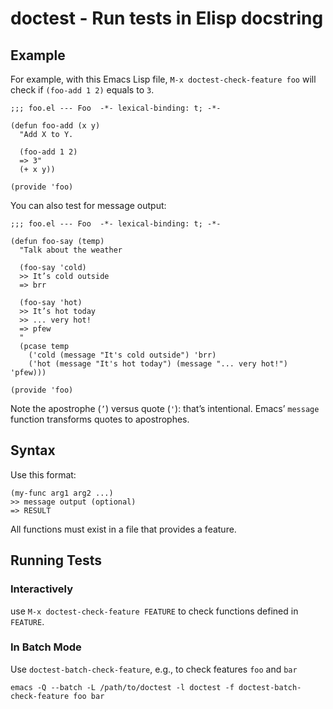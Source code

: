 # doctest - Run tests in Elisp docstring

## Example

For example, with this Emacs Lisp file, `M-x doctest-check-feature foo` will check if `(foo-add 1 2)` equals to `3`.

```emacs-lisp
;;; foo.el --- Foo  -*- lexical-binding: t; -*-

(defun foo-add (x y)
  "Add X to Y.

  (foo-add 1 2)
  => 3"
  (+ x y))

(provide 'foo)
```

You can also test for message output:

```emacs-lisp
;;; foo.el --- Foo  -*- lexical-binding: t; -*-

(defun foo-say (temp)
  "Talk about the weather

  (foo-say 'cold)
  >> It’s cold outside
  => brr

  (foo-say 'hot)
  >> It’s hot today
  >> ... very hot!
  => pfew
  "
  (pcase temp
    ('cold (message "It's cold outside") 'brr)
    ('hot (message "It's hot today") (message "... very hot!") 'pfew)))

(provide 'foo)
```

Note the apostrophe (`’`) versus quote (`'`): that’s intentional. Emacs’
`message` function transforms quotes to apostrophes.

## Syntax

Use this format:

```
(my-func arg1 arg2 ...)
>> message output (optional)
=> RESULT
```

All functions must exist in a file that provides a feature.

## Running Tests

### Interactively

use `M-x doctest-check-feature FEATURE` to check functions defined in `FEATURE`.

### In Batch Mode

Use `doctest-batch-check-feature`, e.g., to check features `foo` and `bar`

``` shell
emacs -Q --batch -L /path/to/doctest -l doctest -f doctest-batch-check-feature foo bar
```
